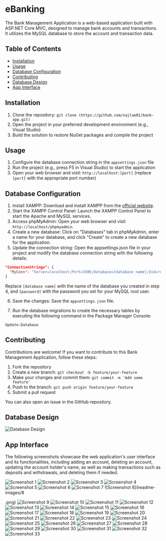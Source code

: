 # eBanking

The Bank Management Application is a web-based application built with ASP.NET Core MVC, designed to manage bank accounts and transactions. It utilizes the MySQL database to store the account and transaction data.

## Table of Contents

- [Installation](#installation)
- [Usage](#usage)
- [Database Configuration](#database-configuration)
- [Contributing](#contributing)
- [Database Design](#database-design)
- [App Interface](#app-interface)

## Installation

1. Clone the repository: `git clone (https://github.com/najlae01/bank-app.git)`
2. Open the project in your preferred development environment (e.g., Visual Studio)
3. Build the solution to restore NuGet packages and compile the project

## Usage

1. Configure the database connection string in the `appsettings.json` file
2. Run the project (e.g., press F5 in Visual Studio) to start the application
3. Open your web browser and visit: `http://localhost:[port]` (replace `[port]` with the appropriate port number)

## Database Configuration

1. Install XAMPP: Download and install XAMPP from the [official website](https://www.apachefriends.org/index.html).
2. Start the XAMPP Control Panel: Launch the XAMPP Control Panel to start the Apache and MySQL services.
3. Access phpMyAdmin: Open your web browser and visit `http://localhost/phpmyadmin`.
4. Create a new database: Click on "Databases" tab in phpMyAdmin, enter a name for your database, and click "Create" to create a new database for the application.
5. Update the connection string: Open the appsettings.json file in your project and modify the database connection string with the following details:

```json
"ConnectionStrings": {
  "MyConn": "Server=localhost;Port=3306;Database=[database name];Uid=root;Pwd=[password];"
}
```
Replace `[database name]` with the name of the database you created in step 4, and `[password]` with the password you set for your MySQL root user.

6. Save the changes: Save the `appsettings.json` file.

7. Run the database migrations to create the necessary tables by executing the following command in the Package Manager Console:

```
Update-Database
```

## Contributing

Contributions are welcome! If you want to contribute to this Bank Management Application, follow these steps:

1. Fork the repository
2. Create a new branch: `git checkout -b feature/your-feature`
3. Make your changes and commit them: `git commit -m 'Add some feature'`
4. Push to the branch: `git push origin feature/your-feature`
5. Submit a pull request

You can also open an issue in the GitHub repository.

## Database Design

![Database Design](readme-images/databaseDesign.png)

## App Interface

The following screenshots showcase the web application's user interface and its functionalities, including adding an account, deleting an account, updating the account holder's name, as well as making transactions such as deposits and withdrawals, and deleting them if needed.

![Screenshot 1](readme-images/1.png)
![Screenshot 2](readme-images/2.png)
![Screenshot 3](readme-images/3.png)
![Screenshot 4](readme-images/4.png)
![Screenshot 5](readme-images/5.png)
![Screenshot 6](readme-images/6.png)
![Screenshot 7](readme-images/7.png)
![Screenshot 8](readme-images/8

.png)
![Screenshot 9](readme-images/9.png)
![Screenshot 10](readme-images/10.png)
![Screenshot 11](readme-images/11.png)
![Screenshot 12](readme-images/12.png)
![Screenshot 13](readme-images/13.png)
![Screenshot 14](readme-images/14.png)
![Screenshot 15](readme-images/15.png)
![Screenshot 16](readme-images/16.png)
![Screenshot 17](readme-images/18.png)
![Screenshot 18](readme-images/19.png)
![Screenshot 19](readme-images/20.png)
![Screenshot 20](readme-images/21.png)
![Screenshot 21](readme-images/22.png)
![Screenshot 22](readme-images/23.png)
![Screenshot 23](readme-images/24.png)
![Screenshot 24](readme-images/25.png)
![Screenshot 25](readme-images/26.png)
![Screenshot 26](readme-images/27.png)
![Screenshot 27](readme-images/28.png)
![Screenshot 28](readme-images/29.png)
![Screenshot 29](readme-images/30.png)
![Screenshot 30](readme-images/31.png)
![Screenshot 31](readme-images/32.png)
![Screenshot 32](readme-images/33.png)
![Screenshot 33](readme-images/34.png)

